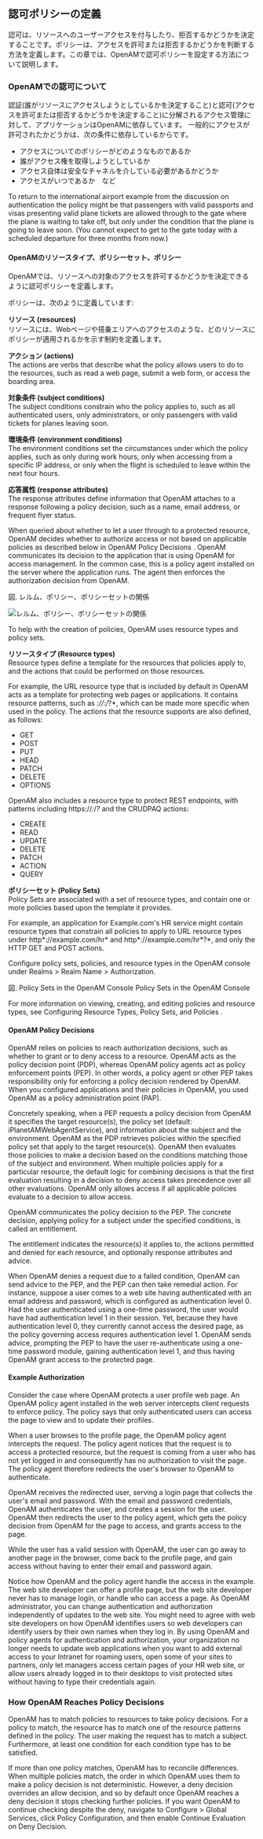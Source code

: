 ## 認可ポリシーの定義

認可は、リソースへのユーザーアクセスを付与したり、拒否するかどうかを決定することです。ポリシーは、アクセスを許可または拒否するかどうかを判断する方法を定義します。この章では、OpenAMで認可ポリシーを設定する方法について説明します。

### OpenAMでの認可について

認証(誰がリソースにアクセスしようとしているかを決定すること)と認可(アクセスを許可または拒否するかどうかを決定すること)に分解されるアクセス管理に対して、アプリケーションはOpenAMに依存しています。
一般的にアクセスが許可されたかどうかは、次の条件に依存しているからです。

- アクセスについてのポリシーがどのようなものであるか
- 誰がアクセス権を取得しようとしているか
- アクセス自体は安全なチャネルを介している必要があるかどうか
- アクセスがいつであるか　など

To return to the international airport example from the discussion on authentication the policy might be that passengers with valid passports and visas presenting valid plane tickets are allowed through to the gate where the plane is waiting to take off, but only under the condition that the plane is going to leave soon. (You cannot expect to get to the gate today with a scheduled departure for three months from now.)

#### OpenAMのリソースタイプ、ポリシーセット、ポリシー

OpenAMでは、リソースへの対象のアクセスを許可するかどうかを決定できるように認可ポリシーを定義します。

ポリシーは、次のように定義しています:

**リソース (resources)**  
リソースには、Webページや搭乗エリアへのアクセスのような、どのリソースにポリシーが適用されるかを示す制約を定義します。

**アクション (actions)**  
The actions are verbs that describe what the policy allows users to do to the resources, such as read a web page, submit a web form, or access the boarding area.

**対象条件 (subject conditions)**  
The subject conditions constrain who the policy applies to, such as all authenticated users, only administrators, or only passengers with valid tickets for planes leaving soon.

**環境条件 (environment conditions)**  
The environment conditions set the circumstances under which the policy applies, such as only during work hours, only when accessing from a specific IP address, or only when the flight is scheduled to leave within the next four hours.

**応答属性 (response attributes)**  
The response attributes define information that OpenAM attaches to a response following a policy decision, such as a name, email address, or frequent flyer status.

When queried about whether to let a user through to a protected resource, OpenAM decides whether to authorize access or not based on applicable policies as described below in OpenAM Policy Decisions . OpenAM communicates its decision to the application that is using OpenAM for access management. In the common case, this is a policy agent installed on the server where the application runs. The agent then enforces the authorization decision from OpenAM.

図. レルム、ポリシー、ポリシーセットの関係

![レルム、ポリシー、ポリシーセットの関係](images/realm-app-policy-overview.png)

To help with the creation of policies, OpenAM uses resource types and policy sets.

**リソースタイプ (Resource types)**  
Resource types define a template for the resources that policies apply to, and the actions that could be performed on those resources.

For example, the URL resource type that is included by default in OpenAM acts as a template for protecting web pages or applications. It contains resource patterns, such as *://*:*/*?*, which can be made more specific when used in the policy. The actions that the resource supports are also defined, as follows:

- GET
- POST
- PUT
- HEAD
- PATCH
- DELETE
- OPTIONS

OpenAM also includes a resource type to protect REST endpoints, with patterns including https://*:*/*?* and the CRUDPAQ actions:

- CREATE
- READ
- UPDATE
- DELETE
- PATCH
- ACTION
- QUERY

**ポリシーセット (Policy Sets)**  
Policy Sets are associated with a set of resource types, and contain one or more policies based upon the template it provides.

For example, an application for Example.com's HR service might contain resource types that constrain all policies to apply to URL resource types under http*://example.com/hr* and http*://example.com/hr*?*, and only the HTTP GET and POST actions.

Configure policy sets, policies, and resource types in the OpenAM console under Realms > Realm Name > Authorization.

図. Policy Sets in the OpenAM Console
Policy Sets in the OpenAM Console

For more information on viewing, creating, and editing policies and resource types, see Configuring Resource Types, Policy Sets, and Policies .

#### OpenAM Policy Decisions

OpenAM relies on policies to reach authorization decisions, such as whether to grant or to deny access to a resource. OpenAM acts as the policy decision point (PDP), whereas OpenAM policy agents act as policy enforcement points (PEP). In other words, a policy agent or other PEP takes responsibility only for enforcing a policy decision rendered by OpenAM. When you configured applications and their policies in OpenAM, you used OpenAM as a policy administration point (PAP).

Concretely speaking, when a PEP requests a policy decision from OpenAM it specifies the target resource(s), the policy set (default: iPlanetAMWebAgentService), and information about the subject and the environment. OpenAM as the PDP retrieves policies within the specified policy set that apply to the target resource(s). OpenAM then evaluates those policies to make a decision based on the conditions matching those of the subject and environment. When multiple policies apply for a particular resource, the default logic for combining decisions is that the first evaluation resulting in a decision to deny access takes precedence over all other evaluations. OpenAM only allows access if all applicable policies evaluate to a decision to allow access.

OpenAM communicates the policy decision to the PEP. The concrete decision, applying policy for a subject under the specified conditions, is called an entitlement.

The entitlement indicates the resource(s) it applies to, the actions permitted and denied for each resource, and optionally response attributes and advice.

When OpenAM denies a request due to a failed condition, OpenAM can send advice to the PEP, and the PEP can then take remedial action. For instance, suppose a user comes to a web site having authenticated with an email address and password, which is configured as authentication level 0. Had the user authenticated using a one-time password, the user would have had authentication level 1 in their session. Yet, because they have authentication level 0, they currently cannot access the desired page, as the policy governing access requires authentication level 1. OpenAM sends advice, prompting the PEP to have the user re-authenticate using a one-time password module, gaining authentication level 1, and thus having OpenAM grant access to the protected page.

#### Example Authorization
Consider the case where OpenAM protects a user profile web page. An OpenAM policy agent installed in the web server intercepts client requests to enforce policy. The policy says that only authenticated users can access the page to view and to update their profiles.

When a user browses to the profile page, the OpenAM policy agent intercepts the request. The policy agent notices that the request is to access a protected resource, but the request is coming from a user who has not yet logged in and consequently has no authorization to visit the page. The policy agent therefore redirects the user's browser to OpenAM to authenticate.

OpenAM receives the redirected user, serving a login page that collects the user's email and password. With the email and password credentials, OpenAM authenticates the user, and creates a session for the user. OpenAM then redirects the user to the policy agent, which gets the policy decision from OpenAM for the page to access, and grants access to the page.

While the user has a valid session with OpenAM, the user can go away to another page in the browser, come back to the profile page, and gain access without having to enter their email and password again.

Notice how OpenAM and the policy agent handle the access in the example. The web site developer can offer a profile page, but the web site developer never has to manage login, or handle who can access a page. As OpenAM administrator, you can change authentication and authorization independently of updates to the web site. You might need to agree with web site developers on how OpenAM identifies users so web developers can identify users by their own names when they log in. By using OpenAM and policy agents for authentication and authorization, your organization no longer needs to update web applications when you want to add external access to your Intranet for roaming users, open some of your sites to partners, only let managers access certain pages of your HR web site, or allow users already logged in to their desktops to visit protected sites without having to type their credentials again.

### How OpenAM Reaches Policy Decisions
OpenAM has to match policies to resources to take policy decisions. For a policy to match, the resource has to match one of the resource patterns defined in the policy. The user making the request has to match a subject. Furthermore, at least one condition for each condition type has to be satisfied.

If more than one policy matches, OpenAM has to reconcile differences. When multiple policies match, the order in which OpenAM uses them to make a policy decision is not deterministic. However, a deny decision overrides an allow decision, and so by default once OpenAM reaches a deny decision it stops checking further policies. If you want OpenAM to continue checking despite the deny, navigate to Configure > Global Services, click Policy Configuration, and then enable Continue Evaluation on Deny Decision.
